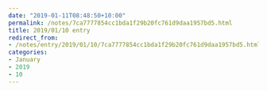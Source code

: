 ```yaml
---
date: "2019-01-11T08:48:50+10:00"
permalink: /notes/7ca7777854cc1bda1f29b20fc761d9daa1957bd5.html
title: 2019/01/10 entry
redirect_from:
- /notes/entry/2019/01/10/7ca7777854cc1bda1f29b20fc761d9daa1957bd5.html
categories:
- January
- 2019
- 10
---
```

